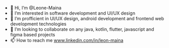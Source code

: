 - 👋 Hi, I’m @Leone-Maina
- 👀 I’m interested in software development and UI/UX design
- 🌱 I’m profficient in UI/UX design, android development and frontend web development technologies
- 💞️ I’m looking to collaborate on any java, kotlin, flutter, javascript and figma based projects
- 📫 How to reach me www.linkedin.com/in/leon-maina

<!---
Mark-lee-coder/Mark-lee-coder is a ✨ special ✨ repository because its `README.md` (this file) appears on your GitHub profile.
You can click the Preview link to take a look at your changes.
--->
